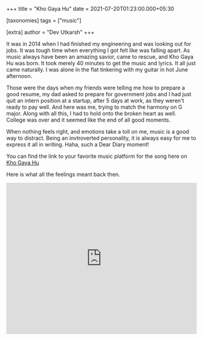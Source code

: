 +++
title = "Kho Gaya Hu"
date = 2021-07-20T01:23:00.000+05:30

[taxonomies]
tags = ["music"]

[extra]
author = "Dev Utkarsh"
+++

It was in 2014 when I had finished my engineering and was looking out for jobs. It was tough time when everything I got felt like was falling apart. As music always have been an amazing savior, came to rescue, and Kho Gaya Hu was born. It took merely 40 minutes to get the music and lyrics. It all just came naturally. I was alone in the flat tinkering with my guitar in hot June afternoon.

Those were the days when my friends were telling me how to prepare a good resume, my dad asked to prepare for government jobs and I had just quit an intern position at a startup, after 5 days at work, as they weren't ready to pay well. And here was me, trying to match the harmony on G major. Along with all this, I had to hold onto the broken heart as well. College was over and it seemed like the end of all good moments.

When nothing feels right, and emotions take a toll on me, music is a good way to distract. Being an invtroverted personality, it is always easy for me to express it all in writing. Haha, such a Dear Diary moment!

You can find the link to your favorite music platform for the song here on [Kho Gaya Hu](https://devutkarsh.com/kho-gaya-hu)

Here is what all the feelings meant back then.

<iframe width="100%" height="400px" src="https://www.youtube.com/embed/Ncu_3kiSveU" title="YouTube video player" frameborder="0" allow="accelerometer; autoplay; clipboard-write; encrypted-media; gyroscope; picture-in-picture" allowfullscreen></iframe>




